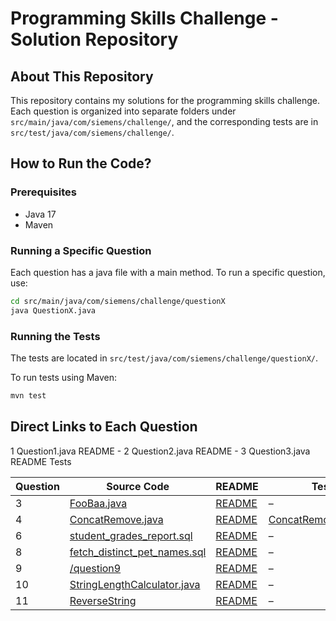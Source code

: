 # Programming Skills Challenge - Solution Repository

## About This Repository

This repository contains my solutions for the programming skills challenge.
Each question is organized into separate folders under `src/main/java/com/siemens/challenge/`, and the corresponding
tests are in `src/test/java/com/siemens/challenge/`.

## How to Run the Code?

### Prerequisites

- Java 17
- Maven

### Running a Specific Question

Each question has a java file with a main method.
To run a specific question, use:

```bash
cd src/main/java/com/siemens/challenge/questionX
java QuestionX.java
```

### Running the Tests

The tests are located in `src/test/java/com/siemens/challenge/questionX/`.

To run tests using Maven:

```bash
mvn test
```

## Direct Links to Each Question

1 Question1.java README -
2 Question2.java README -
3 Question3.java README Tests

| Question | Source Code                                                                                                                                                                   | README                                                                                                                                | Tests                                                                                                                                                 |
|----------|-------------------------------------------------------------------------------------------------------------------------------------------------------------------------------|---------------------------------------------------------------------------------------------------------------------------------------|-------------------------------------------------------------------------------------------------------------------------------------------------------|
| 3        | [FooBaa.java](https://github.com/Aristevao/programming-skills-chalange/blob/main/src/main/java/com/siemens/challenge/question3/FooBaa.java)                                   | [README](https://github.com/Aristevao/programming-skills-chalange/blob/main/src/main/java/com/siemens/challenge/question3/README.md)  | –                                                                                                                                                     |
| 4        | [ConcatRemove.java](https://github.com/Aristevao/programming-skills-chalange/blob/main/src/main/java/com/siemens/challenge/question4/ConcatRemove.java)                       | [README](https://github.com/Aristevao/programming-skills-chalange/blob/main/src/main/java/com/siemens/challenge/question4/README.md)  | [ConcatRemoveTest.java](https://github.com/Aristevao/programming-skills-chalange/blob/main/src/test/java/com/siemens/challenge/ConcatRemoveTest.java) |
| 6        | [student_grades_report.sql](https://github.com/Aristevao/programming-skills-chalange/blob/main/src/main/java/com/siemens/challenge/question6/student_grades_report.sql)       | [README](https://github.com/Aristevao/programming-skills-chalange/blob/main/src/main/java/com/siemens/challenge/question6/README.md)  | –                                                                                                                                                     |
| 8        | [fetch_distinct_pet_names.sql](https://github.com/Aristevao/programming-skills-chalange/blob/main/src/main/java/com/siemens/challenge/question8/fetch_distinct_pet_names.sql) | [README](https://github.com/Aristevao/programming-skills-chalange/blob/main/src/main/java/com/siemens/challenge/question8/README.md)  | –                                                                                                                                                     |
| 9        | [/question9](https://github.com/Aristevao/programming-skills-chalange/tree/main/src/main/java/com/siemens/challenge/question9)                                                | [README](https://github.com/Aristevao/programming-skills-chalange/blob/main/src/main/java/com/siemens/challenge/question9/README.md)  | –                                                                                                                                                     |
| 10       | [StringLengthCalculator.java](https://github.com/Aristevao/programming-skills-chalange/blob/main/src/main/java/com/siemens/challenge/question10/StringLengthCalculator.java)  | [README](https://github.com/Aristevao/programming-skills-chalange/blob/main/src/main/java/com/siemens/challenge/question10/README.md) | –                                                                                                                                                     |
| 11       | [ReverseString](https://github.com/Aristevao/programming-skills-chalange/blob/main/src/main/java/com/siemens/challenge/question11/ReverseString.java)                         | [README](https://github.com/Aristevao/programming-skills-chalange/blob/main/src/main/java/com/siemens/challenge/question11/README.md) | –                                                                                                                                                     |
